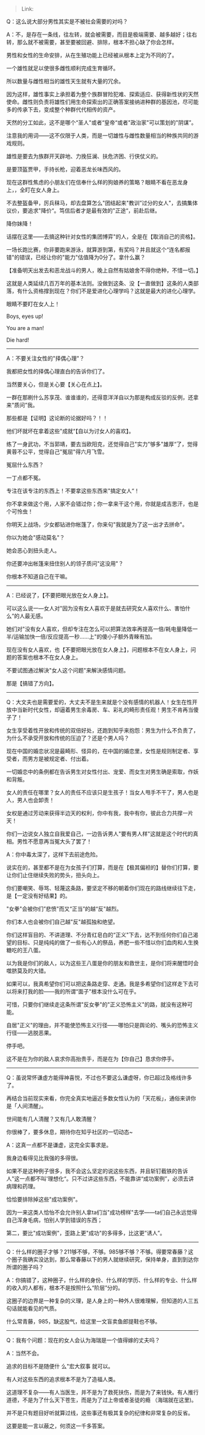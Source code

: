 > Link: 

Q：这么说大部分男性其实是不被社会需要的对吗？

A：不，是存在一条线，往左转，就会被需要，而目是极端需要、越多越好；往右转，那么就不被需要，甚至要被回避、排除，根本不担心缺了你会怎样。

男性和女性的生命安排，从在生殖功能上已经被从根本上定为不同的了。

一个雄性就足以使很多雌性顺利完成生育循环。

所以数量与雌性相当的雄性天生就有大量的冗余。

因为这样，雄性事实上承担着为整个族群冒险犯难、探索适应、获得新性状的天然使命。雌性则负责将雄性们用生命探索出的正确答案接纳进种群的基因池，尽可能多的传承下去，变成整个种群代代相传的资产。

天然的分工如此，这不是哪个“圣人"或者“皇帝“或者"政治家"可以策划的"阴谋”。

注意我的用词——这不仅限于人类，而是一切雄性与雌性数量相当的种族共同的游戏规则。

雄性是要去为族群开天辟地、力挽狂澜、扶危济困、行侠仗义的。

是要顶盔贾甲，手持长枪，迎着恶龙长味西风的。

现在这群性焦虑的小朋友们在信奉什么样的狗娘养的策略？眼睛不看在恶龙身上，，全盯在女人身上。

不去整盔备甲，厉兵秣马，却去盘算怎么"团结起来"教训”过分的女人"，去搞集体议价，要追求"降价“。笃信后者才是最有效的"正途“，前赴后继。

降你妹降！

话摆在这里——去搞这种针对女性的集团博弈"的人，全是在【取消自己的资格】。

一场长跑比赛，你非要跑来游泳，就算游到第，有奖吗？并且就这个“连名都报错"的错误，已经让你的"能力"估值降为0分了。拿什么赢？

【准备明天出发去和恶龙战斗的男人，晚上自然有姑娘舍不得你绝种，不惜一切。】

这就是人类延续几百万年的基本法则。没做到这条、没【一直做到】这条的人类部落，有什么资格撑到现在？你们不是爱进化心理学吗？这就是最大的进化心理学。

眼睛不要盯在女人上！

Boys, eyes up!

You are a man!

Die hard!

---

A：不要关注女性的"择偶心理"？

我都把女性的择偶心理直白的告诉你们了。

当然要关心，但是关心要【关心在点上】。

一群在那刷什么苏享茂、谁谁谁的，还得意洋洋自以为那是构成反驳的反例，还拿来"质问”我。

那些都是【证明】这论断的论据好吗？！！

他们坏就坏在拿着这些"成就“【自以为讨女人的喜欢】。

练了一身武功，不当郭靖，要去当欧阳克，还觉得自己"实力"够多"雄厚“了，觉得黄蓉不公平，觉得自己"冤屈"得六月飞雪。

冤屈什么东西？

一丁点都不冤。

专注在该专注的东西上！不要拿这些东西来"搞定女人“！

你不拿来做这个用，人家不会错过你；你一拿来干这个用，你就是成吉思汗，也是个可怜虫！

你明天上战场，少女都钻进你帐篷了，你来句"我就是为了这一出才去拼命"。

你以为她会"感动莫名"？

她会恶心到扭头走人。

你还要冲出帐篷来扭住别人的领子质问"这没用"？

你根本不知道自己在干嘛。

---

A：已经说了，【不要把眼光放在女人身上】。

可以这么说一—女人对"因为没有女人喜欢于是就去研究女人喜欢什么、害怕什么”的人最无感。

她们对"没有女人喜欢，但却专注在怎么可以把算法效率再提高一倍/耗电量降低一半/运输加快一倍/反应提高一秒......上"的傻小子额外青睞有加。

现在没有女人喜欢，也【不要把眼光放在女人身上】，问题根本不在女人身上，问题的答案也根本不在女人身上。

不要试图通过解決"女人这个问题"来解決感情问题。

那是【搞错了方向】。

---

Q：大文夫也是需要爱的，大丈夫不是生来就是个没有感情的机器人！女生在性开放中当新时代女性，却逼着男生余毒房、车、彩礼的畸形责任观！男生不肯再当傻子了！

女生享受着性开放和传统的双倍好处，还跑到知乎来抱怨：男生为什么不负责了，为什么不承受开放和传统的压迫了？还是个男人吗？

现在中国的婚恋状况是最畸形、怪异的，在中国的婚恋里，女性是规则制定者、享受者，而男方是被规定者、付出着。

一切婚恋中的条例都在告诉男生对女性付出、宠爱、而女生对男生确是索取，作妖和背叛。

女人的责任在哪里？女人的责任不应该只是生孩子！当女人甩手不干了，男人也是人，男人也会卸责！

女权是通过芳动来获得半边天的权利，你中有我，我中有你，彼此合力共撑一片天！

你们一边说女人独立自我爱自己，一边告诉男人"要有男人样"这就是这个时代的真相。男性不愿意再当冤大头了罢了！

A：你中毒太深了，这样下去前途危险。

说实在的，甚至都不是在为女孩子们打算，而是在【极其偏袒的】替你们打算，要让你们止住继续失败的势头，扭头向上。

你们要嘲笑、辱骂、轻蔑这条路，要坚定不移的朝着你们现在的路线继续往下走，是【一定没有好结果】的。

"女拳"会被你们”悲愤"而又“正当”的越“反"越烈。

你们本人也会被你们自己越"反"越孤独和绝望。

你们这样盲目的、不讲道理、不分青红皂白的“正义"下去，达不到任何你们自己渴望的目标、只是纯纯的做了一些有心人的祭品，养肥一些不惜以你们血肉和人生换糖吃的王八蛋。

以为我是你们的敌人，以为这些王八蛋是你的朋友和救世主，是你们将来醒悟时会噬脐莫及的大错。

如果可以，我真希望你们可以把这条路走穿、走通。我是多希望你们这样走下去可以将来打我的脸——我的所谓“面子"根本没什么可在乎。

可惜，只要你们继续走这条所谓"反女拳"的"正义恐怖主义"的路，就没有这种可能。

自居"正义"的理由，并不能使恐怖主义行径——哪怕只是舆论的、嘴头的恐怖主义行径——逃脱恶果。

停手吧。

这不是在为你的敌人哀求你高抬贵手，而是在为【你自己】恳求你停手。

---

Q：虽说常怀谦虛方能得神喜悦，不过也不要这么谦虚呀，你已超过及格线许多了。

再结合当前现实来看，你完全真实地逼近多数女性认为的「天花板」，通俗来讲你是「人间清醒」。

世间能有几人清醒？又有几人敢清醒？

你很棒了，要多休息，期待你在知乎社区的一切动态~

A：这真一点都不是谦虚，这完全实事求是。

我身边看得见比我强的多得很。

如果不是这种例子很多，我不会这么坚定的说这些东西，并且斩钉截铁的告诉人"这一点都不叫'理想化“。只不过讲这些东西，不能靠讲“成功案例”，必须去讲病理和药理。

恰恰要排除掉这些"成功案例"。

因为一来这类人恰怡不会允许别人拿ta们当"成功榜样"去学——ta们自己永远觉得自己浑身毛病，怕别人学到错误的东西；

第二，要比"成功案例"，歪路上更"成功"的多得多，比这更”诱人”。

---

Q：什么样的圈子才够？211够不够，不够。985够不够？不够。得要常春藤？这个圈子我确实没达到，那么常春藤以下的男人就继续研究，保持单身，直到到达你所谓的圈子吗？

A：你搞错了，这种圈子，什么样的身份、什么样的学历、什么样的专业、什么样的收入的人都有，根本不是按照什么“阶层”分的。

这圈子的边界是一种复杂的义理，是人身上的一种外人很难理解，但知道的人三五句话就能看见的气质。

什么常青藤，985，缺这股气，给这里一文盲卖鱼郎提鞋也不够。

---

Q：我有个问题：现在的女人会认为海瑞是一个值得嫁的丈夫吗？

A：当然不会。

追求的目标不是随便什 么"宏大叙事 就可以。

有人对这些东西的追求根本不是为了造福人类。

这道理不复杂——有人当医生，并不是为了救死扶伤，而是为了来钱快。有人推行道德，不是为了什么天下苍生，而是为了过上帝或者圣徒的瘾 （海瑞就在这里)。

并不是只有题目好听就算过线，这些事还有极其复杂的纪律和非常复杂的反省。

这要是能一言以蔽之，何须这一千多答案。
